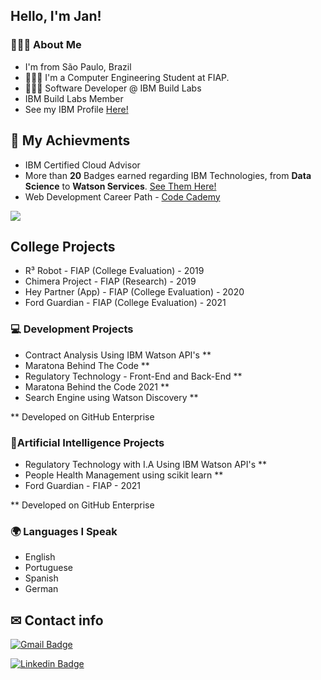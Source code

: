 <!--
**janpeter123/janpeter123** is a ✨ _special_ ✨ repository because its `README.md` (this file) appears on your GitHub profile.
-->
## Hello, I'm Jan!

### 👱🏻‍♂️ About Me
- I'm from São Paulo, Brazil
- 👨🏻‍🎓 I'm a Computer Engineering Student at FIAP.
- 👨🏻‍💻 Software Developer @ IBM Build Labs
- IBM Build Labs Member
- See my IBM Profile <a href="https://developer.ibm.com/profiles/janmerkel/" target="_blank">Here!</a>

## 🥇 My Achievments
- IBM Certified Cloud Advisor
- More than **20** Badges earned regarding IBM Technologies, from **Data Science** to **Watson Services**. <a href="https://www.credly.com/users/jan-peter-merkel/badges">See Them Here!</a>
- Web Development Career Path - <a href="https://www.codecademy.com/profiles/janmerkel">Code Cademy</a>

<img align="center" src="https://github-readme-stats.vercel.app/api/top-langs/?username=janpeter123&theme=light" />



## College Projects
 - R³ Robot - FIAP (College Evaluation) - 2019
 - Chimera Project - FIAP (Research) - 2019
 - Hey Partner (App) - FIAP (College Evaluation) - 2020
 - Ford Guardian - FIAP (College Evaluation) - 2021


### 💻 Development Projects
- Contract Analysis Using IBM Watson API's **
- Maratona Behind The Code **
- Regulatory Technology - Front-End and Back-End **
- Maratona Behind the Code 2021 **
- Search Engine using Watson Discovery **

** Developed on GitHub Enterprise

### 🤖Artificial Intelligence Projects
- Regulatory Technology with I.A Using IBM Watson API's **
- People Health Management using scikit learn **
- Ford Guardian - FIAP - 2021

** Developed on GitHub Enterprise
 
 ### 🌍 Languages I Speak
  - English
  - Portuguese
  - Spanish
  - German

## ✉ Contact info

[![Gmail Badge](https://img.shields.io/badge/-janpetermr@gmail.com-c14438?style=flat-square&logo=Gmail&logoColor=white&link=mailto:janpetermr@gmail.com)](mailto:janpetermr@gmail.com)

[![Linkedin Badge](https://img.shields.io/badge/-Jan_Peter_Merkel-blue?style=flat-square&logo=Linkedin&logoColor=white&link=https://www.linkedin.com/in/janpetermerkel/)](https://www.linkedin.com/in/janpetermerkel/)
 
